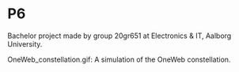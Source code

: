 # P6
Bachelor project made by group 20gr651 at Electronics &amp; IT, Aalborg University.

OneWeb_constellation.gif: A simulation of the OneWeb constellation.
